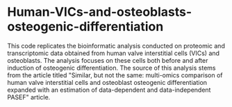 # Human-VICs-and-osteoblasts-osteogenic-differentiation
This code replicates the bioinformatic analysis conducted on proteomic and transcriptomic data obtained from human valve interstitial cells (VICs) and osteoblasts. The analysis focuses on these cells both before and after induction of osteogenic differentiation. The source of this analysis stems from the article titled "Similar, but not the same: multi-omics comparison of human valve interstitial cells and osteoblast osteogenic differentiation expanded with an estimation of data-dependent and data-independent PASEF" article.
